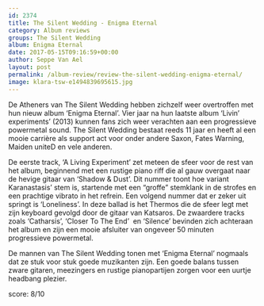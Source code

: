```yaml
---
id: 2374
title: The Silent Wedding - Enigma Eternal
category: Album reviews
groups: The Silent Wedding
album: Enigma Eternal
date: 2017-05-15T09:16:59+00:00
author: Seppe Van Ael
layout: post
permalink: /album-review/review-the-silent-wedding-enigma-eternal/
image: klara-tsw-e1494839695615.jpg
---
```

De Atheners van The Silent Wedding hebben zichzelf weer overtroffen met hun nieuw album ‘Enigma Eternal’. Vier jaar na hun laatste album ‘Livin’ experiments’ (2013) kunnen fans zich weer verachten aan een progressieve powermetal sound. The Silent Wedding bestaat reeds 11 jaar en heeft al een mooie carrière als support act voor onder andere Saxon, Fates Warning, Maiden uniteD en vele anderen.

De eerste track, ‘A Living Experiment’ zet meteen de sfeer voor de rest van het album, beginnend met een rustige piano riff die al gauw overgaat naar de hevige gitaar van ‘Shadow & Dust’. Dit nummer toont hoe variant Karanastasis’ stem is, startende met een “groffe” stemklank in de strofes en een prachtige vibrato in het refrein. Een volgend nummer dat er zeker uit springt is ‘Loneliness’. In deze ballad is het Thermos die de sfeer legt met zijn keyboard gevolgd door de gitaar van Katsaros. De zwaardere tracks zoals ‘Catharsis’, ‘Closer To The End’  en ‘Silence’ bevinden zich achteraan het album en zijn een mooie afsluiter van ongeveer 50 minuten progressieve powermetal.

De mannen van The Silent Wedding tonen met ‘Enigma Eternal’ nogmaals dat ze stuk voor stuk goede muzikanten zijn. Een goede balans tussen zware gitaren, meezingers en rustige pianopartijen zorgen voor een uurtje headbang plezier.

score: 8/10
